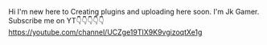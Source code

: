 Hi I'm new here to
 Creating plugins and uploading here soon.
   I'm Jk Gamer.
    Subscribe me on YT👇👇👇👇👇
https://youtube.com/channel/UCZge19TIX9K9vgizoqtXe1g

